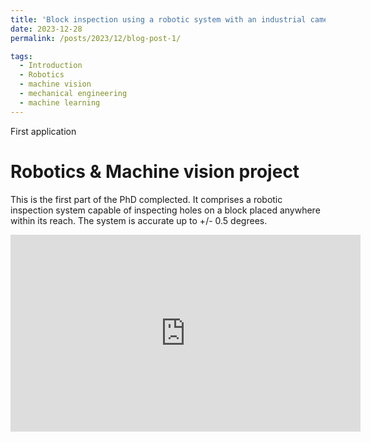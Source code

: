 ```yaml
---
title: 'Block inspection using a robotic system with an industrial camera'
date: 2023-12-28
permalink: /posts/2023/12/blog-post-1/

tags:
  - Introduction
  - Robotics
  - machine vision
  - mechanical engineering
  - machine learning
---
```


First application	

Robotics & Machine vision project
======

This is the first part of the PhD complected. It comprises a robotic inspection system capable of inspecting holes on a block placed anywhere within its reach. The system is accurate up to +/- 0.5 degrees.

<iframe id="video" width="560" height="315" src="https://www.youtube.com/watch?v=gSO9YD_l-II" frameborder="0" allow="autoplay; encrypted-media" allowfullscreen=""></iframe>


